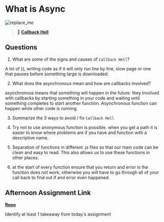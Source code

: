# What is Async

![replace_me](https://codeworks.blob.core.windows.net/public/assets/img/illustrations/placeholder.svg)

> **📖 [Callback Hell](https://codeworksacademy.com/fs-student-guide/resources/wk4/01-Callbacks)**

## Questions

1. What are some of the signs and causes of `Callback Hell`?

A lot of }), writing code as if it will only run line by line, slow page or one that pauses before something large is downloaded. 

2. What does the asynchronous mean and how are callbacks involved?

asynchronous means that something will happen in the future. they involved with callbacks by starting something in your code and waiting until something completes to start another function. Asynchronous function can happen while other code is running. 

3. Summarize the 3 ways to avoid / fix `Callback Hell`

1. Try not to use anonymous function is possible. when you get a path it is easier to know where problems are if you have and function with a descriptive name. 

2. Separation of functions in different .js files so that our main code can be clean and easy to read. This also allows us to use these functions in other places. 

3. at the start of every function ensure that you return and error is the function does not work, otherwise you will have to go through all of your call back to find out if and error even happened. 

## Afternoon Assignment Link

**[Repo](https://github.com/BDVassar/<ASSIGNMENT_REPO>)**

Identify at least 1 takeaway from today's assignment
